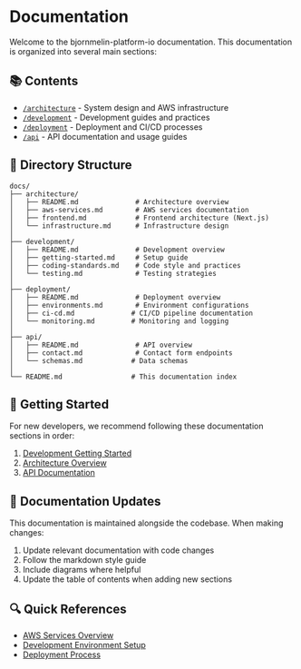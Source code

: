 # Documentation

Welcome to the bjornmelin-platform-io documentation. This documentation is organized into several main sections:

## 📚 Contents

- [`/architecture`](./architecture/README.md) - System design and AWS infrastructure
- [`/development`](./development/README.md) - Development guides and practices
- [`/deployment`](./deployment/README.md) - Deployment and CI/CD processes
- [`/api`](./api/README.md) - API documentation and usage guides

## 📁 Directory Structure

```
docs/
├── architecture/
│   ├── README.md              # Architecture overview
│   ├── aws-services.md        # AWS services documentation
│   ├── frontend.md            # Frontend architecture (Next.js)
│   └── infrastructure.md      # Infrastructure design
│
├── development/
│   ├── README.md              # Development overview
│   ├── getting-started.md     # Setup guide
│   ├── coding-standards.md    # Code style and practices
│   └── testing.md             # Testing strategies
│
├── deployment/
│   ├── README.md              # Deployment overview
│   ├── environments.md        # Environment configurations
│   ├── ci-cd.md              # CI/CD pipeline documentation
│   └── monitoring.md         # Monitoring and logging
│
├── api/
│   ├── README.md              # API overview
│   ├── contact.md             # Contact form endpoints
│   └── schemas.md            # Data schemas
│
└── README.md                 # This documentation index
```

## 🚀 Getting Started

For new developers, we recommend following these documentation sections in order:

1. [Development Getting Started](./development/getting-started.md)
2. [Architecture Overview](./architecture/README.md)
3. [API Documentation](./api/README.md)

## 📖 Documentation Updates

This documentation is maintained alongside the codebase. When making changes:

1. Update relevant documentation with code changes
2. Follow the markdown style guide
3. Include diagrams where helpful
4. Update the table of contents when adding new sections

## 🔍 Quick References

- [AWS Services Overview](./architecture/aws-services.md)
- [Development Environment Setup](./development/getting-started.md)
- [Deployment Process](./deployment/ci-cd.md)
